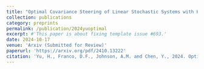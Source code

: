 ```yaml
---
title: "Optimal Covariance Steering of Linear Stochastic Systems with Hybrid Transitions"
collection: publications
category: preprints
permalink: /publication/2024yuoptimal
excerpt: #'This paper is about fixing template issue #693.'
date: 2024-10-17
venue: 'Arxiv (Submitted for Review)'
paperurl: 'https://arxiv.org/pdf/2410.13222'
citation: 'Yu, H., Franco, D.F., Johnson, A.M. and Chen, Y., 2024. Optimal Covariance Steering of Linear Stochastic Systems with Hybrid Transitions. arXiv preprint arXiv:2410.13222.'
---
```


